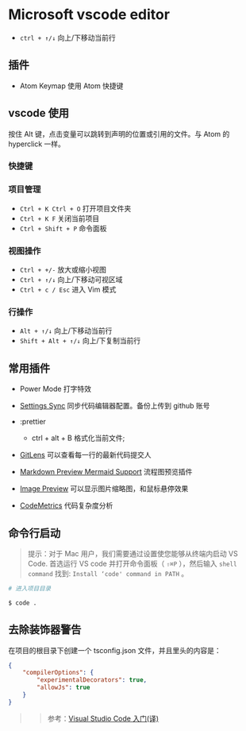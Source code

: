 # Microsoft vscode editor

- `ctrl + ↑/↓` 向上/下移动当前行

## 插件

- Atom Keymap 使用 Atom 快捷键

## vscode 使用

按住 Alt 键，点击变量可以跳转到声明的位置或引用的文件。与 Atom 的 hyperclick 一样。

### 快捷键

### 项目管理

- `Ctrl + K Ctrl + O` 打开项目文件夹
- `Ctrl + K F` 关闭当前项目
- `Ctrl + Shift + P` 命令面板

### 视图操作

- `Ctrl + +/-` 放大或缩小视图
- `Ctrl + ↑/↓` 向上/下移动可视区域
- `Ctrl + c / Esc` 进入 Vim 模式

### 行操作

- `Alt + ↑/↓` 向上/下移动当前行
- `Shift + Alt + ↑/↓` 向上/下复制当前行

## 常用插件  

- Power Mode 打字特效

- [Settings Sync](https://marketplace.visualstudio.com/items?itemName=Shan.code-settings-sync) 同步代码编辑器配置。备份上传到 github 账号

- :prettier

  - ctrl + alt + B 格式化当前文件;

- [GitLens](https://marketplace.visualstudio.com/items?itemName=eamodio.gitlens) 可以查看每一行的最新代码提交人

- [Markdown Preview Mermaid Support](https://marketplace.visualstudio.com/items?itemName=bierner.markdown-mermaid) 流程图预览插件

- [Image Preview](https://marketplace.visualstudio.com/items?itemName=kisstkondoros.vscode-gutter-preview) 可以显示图片缩略图，和鼠标悬停效果

- [CodeMetrics](https://marketplace.visualstudio.com/items?itemName=kisstkondoros.vscode-codemetrics) 代码复杂度分析

## 命令行启动

> 提示：对于 Mac 用户，我们需要通过设置使您能够从终端内启动 VS Code. 首选运行 VS code 并打开命令面板（ `⇧⌘P` ），然后输入 `shell command` 找到: `Install ‘code' command in PATH` 。

```sh
# 进入项目目录

$ code .
```

## 去除装饰器警告

在项目的根目录下创建一个 tsconfig.json 文件，并且里头的内容是：

```json
{
    "compilerOptions": {
        "experimentalDecorators": true,
        "allowJs": true
    }
}
```

> > 参考：[Visual Studio Code 入门(译)
> > ](https://www.jianshu.com/p/3dda4756eca5)
